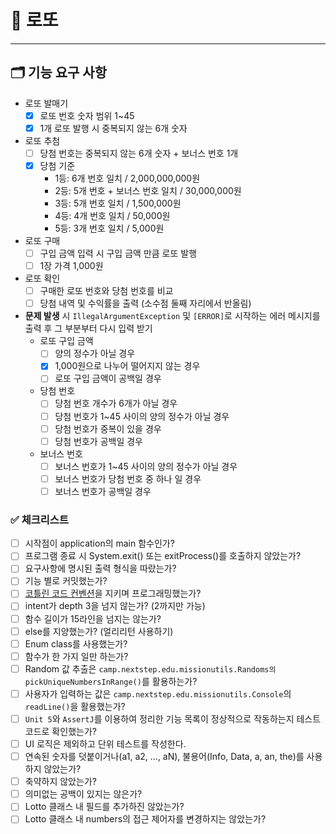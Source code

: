 # 🎯 로또

---

## 🗂️ 기능 요구 사항

- 로또 발매기
    - [X] 로또 번호 숫자 범위 1~45
    - [X] 1개 로또 발행 시 중복되지 않는 6개 숫자

- 로또 추첨
    - [ ] 당첨 번호는 중복되지 않는 6개 숫자 + 보너스 번호 1개
    - [X] 당첨 기준
        - 1등: 6개 번호 일치 / 2,000,000,000원
        - 2등: 5개 번호 + 보너스 번호 일치 / 30,000,000원
        - 3등: 5개 번호 일치 / 1,500,000원
        - 4등: 4개 번호 일치 / 50,000원
        - 5등: 3개 번호 일치 / 5,000원

- 로또 구매
    - [ ] 구입 금액 입력 시 구입 금액 만큼 로또 발행
    - [ ] 1장 가격 1,000원

- 로또 확인
    - [ ] 구매한 로또 번호와 당첨 번호를 비교
    - [ ] 당첨 내역 및 수익률을 출력 (소수점 둘째 자리에서 반올림)

- **문제 발생** 시 `IllegalArgumentException` 및 `[ERROR]`로 시작하는 에러 메시지를 출력 후 그 부분부터 다시 입력 받기
    - 로또 구입 금액
        - [ ] 양의 정수가 아닐 경우
        - [X] 1,000원으로 나누어 떨어지지 않는 경우
        - [ ] 로또 구입 금액이 공백일 경우

    - 당첨 번호
        - [ ] 당첨 번호 개수가 6개가 아닐 경우
        - [ ] 당첨 번호가 1~45 사이의 양의 정수가 아닐 경우
        - [ ] 당첨 번호가 중복이 있을 경우
        - [ ] 당첨 번호가 공백일 경우

    - 보너스 번호
        - [ ] 보너스 번호가 1~45 사이의 양의 정수가 아닐 경우
        - [ ] 보너스 번호가 당첨 번호 중 하나 일 경우
        - [ ] 보너스 번호가 공백일 경우

### ✅ 체크리스트

- [ ] 시작점이 application의 main 함수인가?
- [ ] 프로그램 종료 시 System.exit() 또는 exitProcess()를 호출하지 않았는가?
- [ ] 요구사항에 명시된 출력 형식을 따랐는가?
- [ ] 기능 별로 커밋했는가?
- [ ] [코틀린 코드 컨벤션](https://kotlinlang.org/docs/coding-conventions.html)을 지키며 프로그래밍했는가?
- [ ] intent가 depth 3을 넘지 않는가? (2까지만 가능)
- [ ] 함수 길이가 15라인을 넘지는 않는가?
- [ ] else를 지양했는가? (얼리리턴 사용하기)
- [ ] Enum class를 사용했는가?
- [ ] 함수가 한 가지 일만 하는가?
- [ ] Random 값 추출은 `camp.nextstep.edu.missionutils.Randoms의 pickUniqueNumbersInRange()`를 활용하는가?
- [ ] 사용자가 입력하는 값은 ```camp.nextstep.edu.missionutils.Console```의 ```readLine()```을 활용했는가?
- [ ] `Unit 5`와 `AssertJ`를 이용하여 정리한 기능 목록이 정상적으로 작동하는지 테스트 코드로 확인했는가?
- [ ] UI 로직은 제외하고 단위 테스트를 작성한다.
- [ ] 연속된 숫자를 덧붙이거나(a1, a2, ..., aN), 불용어(Info, Data, a, an, the)를 사용하지 않았는가?
- [ ] 축약하지 않았는가?
- [ ] 의미없는 공백이 있지는 않은가?
- [ ] Lotto 클래스 내 필드를 추가하진 않았는가?
- [ ] Lotto 클래스 내 numbers의 접근 제어자를 변경하지는 않았는가?